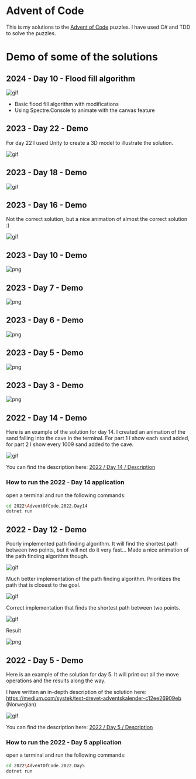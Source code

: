 # Advent of Code

This is my solutions to the [Advent of Code](http://adventofcode.com/) puzzles. I have used C# and TDD to solve
the puzzles.

# Demo of some of the solutions

## 2024 - Day 10 - Flood fill algorithm

![gif](./wiki/2024-day10-solution.gif)

- Basic flood fill algorithm with modifications
- Using Spectre.Console to animate with the canvas feature

## 2023 - Day 22 - Demo

For day 22 I used Unity to create a 3D model to illustrate the solution.

![gif](./wiki/2023-day22-part-1-solution.gif)

## 2023 - Day 18 - Demo

![gif](./wiki/2023-day18-part-1-solution.gif)

## 2023 - Day 16 - Demo

Not the correct solution, but a nice animation of almost the correct solution :)

![gif](./wiki/2023-day16-part-1-solution.gif)

## 2023 - Day 10 - Demo

![png](./wiki/2023-day10-part-1-solution.png)

## 2023 - Day 7 - Demo

![png](./wiki/2023-day7-solution.png)

## 2023 - Day 6 - Demo

![png](./wiki/2023-day6-part-2-solution.png)

## 2023 - Day 5 - Demo

![png](./wiki/2023-day5-part-1-solution.png)

## 2023 - Day 3 - Demo

![png](./wiki/2023-day3-part-1-solution.png)

## 2022 - Day 14 - Demo

Here is an example of the solution for day 14. I created an animation of the sand falling into the cave in the
terminal. For part 1 I show each sand added, for part 2 I show every 1009 sand added to the cave.

![gif](./wiki/2022-day14-solution-final.gif)

You can find the description here: [2022 / Day 14 / Description](./2022/AdventOfCode.2022.Day14/Description.md)

### How to run the 2022 - Day 14 application

open a terminal and run the following commands:

```bash
cd 2022\AdventOfCode.2022.Day14
dotnet run
```

## 2022 - Day 12 - Demo

Poorly implemented path finding algorithm. It will find the shortest path between two points, but it will not do it very fast... 
Made a nice animation of the path finding algorithm though.

![gif](./wiki/2022-day12-solution-v1.gif)

Much better implementation of the path finding algorithm. Prioritizes the path that is closest to the goal.

![gif](./wiki/2022-day12-solution-v2.gif)

Correct implementation that finds the shortest path between two points.

![gif](./wiki/2022-day12-solution-v3.gif)

Result

![png](./wiki/2022-day12-solution-v1-final.PNG)

## 2022 - Day 5 - Demo

Here is an example of the solution for day 5. It will print out all the move operations and the results along
the way.

I have written an in-depth description of the solution here:
https://medium.com/systek/test-drevet-adventskalender-c12ee26909eb (Norwegian)

![gif](./wiki/2022-day5-solution.gif)

You can find the description here: [2022 / Day 5 / Description](./2022/AdventOfCode.2022.Day5/Description.md)

### How to run the 2022 - Day 5 application

open a terminal and run the following commands:

```bash
cd 2022\AdventOfCode.2022.Day5
dotnet run
```

